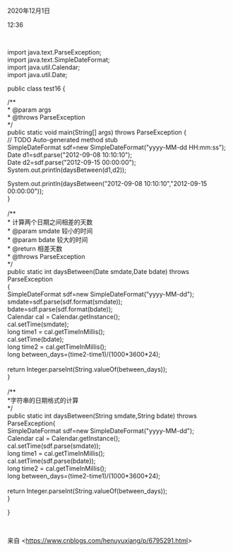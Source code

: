  

2020年12月1日

12:36

 

import java.text.ParseException;\
import java.text.SimpleDateFormat;\
import java.util.Calendar;\
import java.util.Date;

public class test16 {

/\*\*\
\* \@param args\
\* \@throws ParseException\
\*/\
public static void main(String\[\] args) throws ParseException {\
// TODO Auto-generated method stub\
SimpleDateFormat sdf=new SimpleDateFormat(\"yyyy-MM-dd HH:mm:ss\");\
Date d1=sdf.parse(\"2012-09-08 10:10:10\");\
Date d2=sdf.parse(\"2012-09-15 00:00:00\");\
System.out.println(daysBetween(d1,d2));

System.out.println(daysBetween(\"2012-09-08 10:10:10\",\"2012-09-15 00:00:00\"));\
}\
\
/\*\*\
\* 计算两个日期之间相差的天数\
\* \@param smdate 较小的时间\
\* \@param bdate 较大的时间\
\* \@return 相差天数\
\* \@throws ParseException\
\*/\
public static int daysBetween(Date smdate,Date bdate) throws ParseException\
{\
SimpleDateFormat sdf=new SimpleDateFormat(\"yyyy-MM-dd\");\
smdate=sdf.parse(sdf.format(smdate));\
bdate=sdf.parse(sdf.format(bdate));\
Calendar cal = Calendar.getInstance();\
cal.setTime(smdate);\
long time1 = cal.getTimeInMillis();\
cal.setTime(bdate);\
long time2 = cal.getTimeInMillis();\
long between_days=(time2-time1)/(1000\*3600\*24);\
\
return Integer.parseInt(String.valueOf(between_days));\
}\
\
/\*\*\
\*字符串的日期格式的计算\
\*/\
public static int daysBetween(String smdate,String bdate) throws ParseException{\
SimpleDateFormat sdf=new SimpleDateFormat(\"yyyy-MM-dd\");\
Calendar cal = Calendar.getInstance();\
cal.setTime(sdf.parse(smdate));\
long time1 = cal.getTimeInMillis();\
cal.setTime(sdf.parse(bdate));\
long time2 = cal.getTimeInMillis();\
long between_days=(time2-time1)/(1000\*3600\*24);\
\
return Integer.parseInt(String.valueOf(between_days));\
}

}

 

来自 \<<https://www.cnblogs.com/henuyuxiang/p/6795291.html>\>

 

